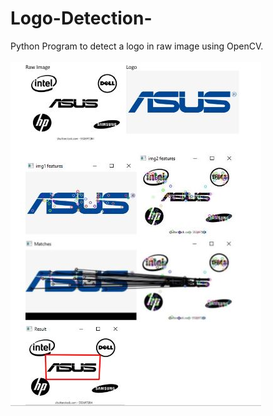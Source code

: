 # Logo-Detection-
Python Program to detect a logo in raw image using OpenCV.
<br><br>
<img src="working.JPG" />
